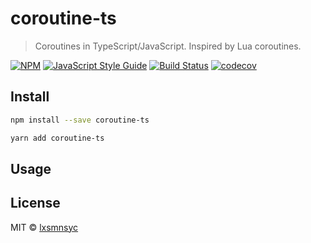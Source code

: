 # coroutine-ts

> Coroutines in TypeScript/JavaScript. Inspired by Lua coroutines.

[![NPM](https://img.shields.io/npm/v/coroutine-ts.svg)](https://www.npmjs.com/package/coroutine-ts) [![JavaScript Style Guide](https://img.shields.io/badge/code_style-airbnb-brightgreen.svg)](https://github.com/airbnb/javascript) [![Build Status](https://travis-ci.com/LXSMNSYC/coroutine-ts.svg?branch=master)](https://travis-ci.com/LXSMNSYC/coroutine-ts) [![codecov](https://codecov.io/gh/LXSMNSYC/coroutine-ts/branch/master/graph/badge.svg)](https://codecov.io/gh/LXSMNSYC/coroutine-ts)

## Install

```bash
npm install --save coroutine-ts
```

```bash
yarn add coroutine-ts
```

## Usage

## License

MIT © [lxsmnsyc](https://github.com/lxsmnsyc)